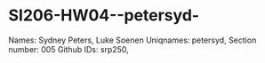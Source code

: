 # SI206-HW04--petersyd-

Names: Sydney Peters, Luke Soenen
Uniqnames: petersyd, 
Section number: 005
Github IDs: srp250, 
